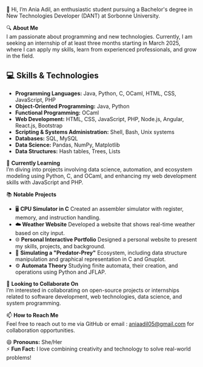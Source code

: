 👋 Hi, I’m Ania Adil, an enthusiastic student pursuing a Bachelor's degree in New Technologies Developer (DANT) at Sorbonne University.

🔍 **About Me**  
I am passionate about programming and new technologies. Currently, I am seeking an internship of at least three months starting in March 2025, where I can apply my skills, learn from experienced professionals, and grow in the field.

## 💻 **Skills & Technologies**

- **Programming Languages:** Java, Python, C, OCaml, HTML, CSS, JavaScript, PHP  
- **Object-Oriented Programming:** Java, Python  
- **Functional Programming:** OCaml  
- **Web Development:** HTML, CSS, JavaScript, PHP, Node.js, Angular, React.js, Bootstrap  
- **Scripting & Systems Administration:** Shell, Bash, Unix systems  
- **Databases:** SQL, MySQL  
- **Data Science:** Pandas, NumPy, Matplotlib  
- **Data Structures:** Hash tables, Trees, Lists  

🌱 **Currently Learning**  
I’m diving into projects involving data science, automation, and ecosystem modeling using Python, C, and OCaml, and enhancing my web development skills with JavaScript and PHP.

📚 **Notable Projects**  
- 🖥️ **CPU Simulator in C**
Created an assembler simulator with register, memory, and instruction handling.
- **☁️ Weather Website**
Developed a website that shows real-time weather based on city input.
- 🌐 **Personal Interactive Portfolio**
Designed a personal website to present my skills, projects, and background. 
- 🐾 **Simulating a "Predator-Prey"** 
Ecosystem, including data structure manipulation and graphical representation in C and Gnuplot.  
- ⚙️ **Automata Theory**
Studying finite automata, their creation, and operations using Python and JFLAP.

🤝 **Looking to Collaborate On**  
I’m interested in collaborating on open-source projects or internships related to software development, web technologies, data science, and system programming.

📫 **How to Reach Me**  
Feel free to reach out to me via GitHub or email : aniaadil05@gmail.com for collaboration opportunities.

😄 **Pronouns:** She/Her  
⚡ **Fun Fact:** I love combining creativity and technology to solve real-world problems!
